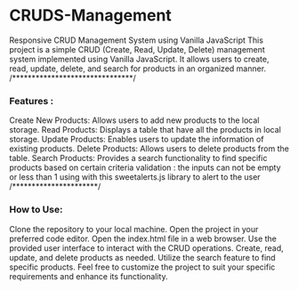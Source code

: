 # CRUDS-Management
Responsive CRUD Management System using Vanilla JavaScript
This project is a simple CRUD (Create, Read, Update, Delete) management system implemented using Vanilla JavaScript. 
It allows users to create, read, update, delete, and search for products in an organized manner.
/*******************************/
### Features :
Create New Products: Allows users to add new products to the local storage.
Read Products: Displays a table that have all the products in local storage.
Update Products: Enables users to update the information of existing products.
Delete Products: Allows users to delete products from the table.
Search Products: Provides a search functionality to find specific products based on certain criteria
validation : the inputs can not be empty or less than 1 using with this sweetalerts.js  library to alert to the user 
/**********************/
### How to Use:
Clone the repository to your local machine.
Open the project in your preferred code editor.
Open the index.html file in a web browser.
Use the provided user interface to interact with the CRUD operations.
Create, read, update, and delete products as needed.
Utilize the search feature to find specific products.
Feel free to customize the project to suit your specific requirements and enhance its functionality.
